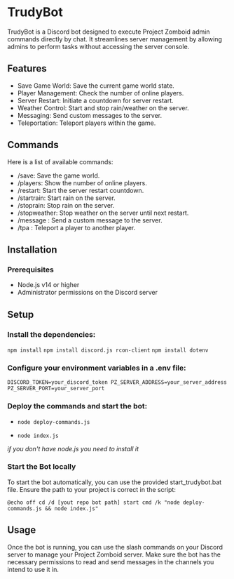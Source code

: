 


# TrudyBot
TrudyBot is a Discord bot designed to execute Project Zomboid admin commands directly by chat.
It streamlines server management by allowing admins to perform tasks without accessing the server console.

## Features
- Save Game World: Save the current game world state.
- Player Management: Check the number of online players.
- Server Restart: Initiate a countdown for server restart.
- Weather Control: Start and stop rain/weather on the server.
- Messaging: Send custom messages to the server.
- Teleportation: Teleport players within the game.

## Commands
Here is a list of available commands:

- /save: Save the game world.
- /players: Show the number of online players.
- /restart: Start the server restart countdown.
- /startrain: Start rain on the server.
- /stoprain: Stop rain on the server.
- /stopweather: Stop weather on the server until next restart.
- /message <testo>: Send a custom message to the server.
- /tpa <primo> <secondo>: Teleport a player to another player.

## Installation

### Prerequisites
- Node.js v14 or higher
- Administrator permissions on the Discord server

## Setup

### Install the dependencies:

`npm install`
`npm install discord.js rcon-client`
`npm install dotenv`

### Configure your environment variables in a .env file:

`DISCORD_TOKEN=your_discord_token
PZ_SERVER_ADDRESS=your_server_address
PZ_SERVER_PORT=your_server_port`

### Deploy the commands and start the bot:

- `node deploy-commands.js`

- `node index.js`

_if you don't have node.js you need to install it_

### Start the Bot locally

To start the bot automatically, you can use the provided start_trudybot.bat file. 
Ensure the path to your project is correct in the script:

`@echo off
cd /d [yout repo bot path]
start cmd /k "node deploy-commands.js && node index.js"`

## Usage
Once the bot is running, you can use the slash commands on your Discord server to manage your Project Zomboid server. 
Make sure the bot has the necessary permissions to read and send messages in the channels you intend to use it in.

